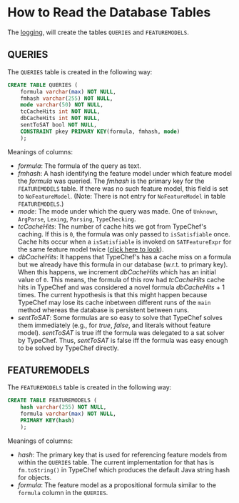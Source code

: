 # How to Read the Database Tables

The [logging](HowToRunVSATLogging.md), will create the tables `QUERIES` and `FEATUREMODELS`.

## QUERIES

The `QUERIES` table is created in the following way:
```sql
CREATE TABLE QUERIES (
    formula varchar(max) NOT NULL,
    fmhash varchar(255) NOT NULL,
    mode varchar(50) NOT NULL,
    tcCacheHits int NOT NULL,
    dbCacheHits int NOT NULL,
    sentToSAT bool NOT NULL,
    CONSTRAINT pkey PRIMARY KEY(formula, fmhash, mode)
    );
```
Meanings of columns:
- _formula_: The formula of the query as text.
- _fmhash_: A hash identifying the feature model under which feature model the _formula_ was queried.
The _fmhash_ is the primary key for the `FEATUREMODELS` table.
If there was no such feature model, this field is set to `NoFeatureModel`.
(Note: There is not entry for `NoFeatureModel` in table `FEATUREMODELS`.)
- _mode_: The mode under which the query was made.
One of `Unknown`, `ArgParse`, `Lexing`, `Parsing`, `TypeChecking`.
- _tcCacheHits_: The number of cache hits we got from TypeChef's caching.
If this is `0`, the formula was only passed to `isSatisfiable` once.
Cache hits occur when a `isSatisfiable` is invoked on `SATFeatureExpr` for the same feature model twice ([click here to look](https://github.com/doyougnu/TypeChef/blob/827ec8789436bbcde970383c40d2754541b787da/FeatureExprLib/src/main/scala/de/fosd/typechef/featureexpr/sat/SATFeatureExpr.scala#L160)).
- _dbCacheHits_: It happens that TypeChef's has a cache miss on a formula but we already have this formula in our database (w.r.t. to primary key).
When this happens, we increment _dbCacheHits_ which has an initial value of `0`.
This means, the formula of this row had _tcCacheHits_ cache hits in TypeChef and was considered a novel formula _dbCacheHits_ + 1 times.
The current hypothesis is that this might happen because TypeChef may lose its cache inbetween different runs of the `main` method whereas the database is persistent between runs.
- _sentToSAT_: Some formulas are so easy to solve that TypeChef solves them immediately (e.g., for _true_, _false_, and literals without feature model).
_sentToSAT_ is true iff the formula was delegated to a sat solver by TypeChef.
Thus, _sentToSAT_ is false iff the formula was easy enough to be solved by TypeChef directly.

## FEATUREMODELS

The `FEATUREMODELS` table is created in the following way:
```sql
CREATE TABLE FEATUREMODELS (
    hash varchar(255) NOT NULL,
    formula varchar(max) NOT NULL,
    PRIMARY KEY(hash)
    );
```
Meanings of columns:
- _hash_: The primary key that is used for referencing feature models from within the `QUERIES` table.
The current implementation for that has is `fm.toString()` in TypeChef which produces the default Java string hash for objects.
- _formula_: The feature model as a propositional formula similar to the `formula` column in the `QUERIES`.